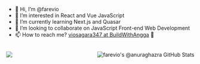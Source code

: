 - 👋 Hi, I’m @farevio
- 👀 I’m interested in React and Vue JavaScript 
- 🌱 I’m currently learning Next.js and Quasar
- 💞️ I’m looking to collaborate on JavaScript Front-end Web Development
- 📫 How to reach me? [viosagara347 at BuildWithAngga](https://buildwithangga.com/talent/viosagara347) 💞️

<!---
farevio/farevio is a ✨ special ✨ repository because its `README.md` (this file) appears on your GitHub profile.
You can click the Preview link to take a look at your changes.
--->

<a href="https://github.com/anuraghazra/github-readme-stats">
  <br>
  <img align="left" src="https://github-readme-stats.vercel.app/api/top-langs/?username=farevio&theme=vue-dark" />
</a>

<a href="https://github.com/anuraghazra/github-readme-stats">
  <img align="right" src="https://github-readme-stats.vercel.app/api?username=farevio&show_icons=true&include_all_commits=true&theme=vue-dark" alt="farevio's @anuraghazra GitHub Stats" />
</a>

